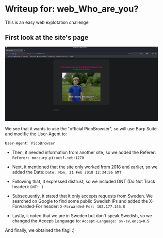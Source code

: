 # Writeup for: web_Who_are_you?

This is an easy web explotation challenge

## First look at the site's page
![Alt Text](img/first_site's_pic.png)

We see that it wants to use the "official PicoBrowser", so will use Burp Suite and modifie the User-Agent to: 
  ```js
  User-Agent: PicoBrowser
```

- Then, it needed information from another site, so we added the Referer: 
  `Referer: mercury.picoctf.net:1270`

- Next, it mentioned that the site only worked from 2018 and earlier, so we added the Date: 
  `Date: Mon, 21 Feb 2018 12:34:56 GMT`

- Following that, it expressed distrust, so we included DNT (Do Not Track header): 
  `DNT: 1`

- Subsequently, it stated that it only accepts requests from Sweden. We searched on Google to find some public Swedish IPs and added the X-Forwarded-For header: 
  `X-Forwarded-For: 102.177.146.0`

- Lastly, it noted that we are in Sweden but don't speak Swedish, so we changed the Accept-Language to: 
  `Accept-Language: sv-sv,en;q=0.5`
  
And finally, we obtained the flag! :)
